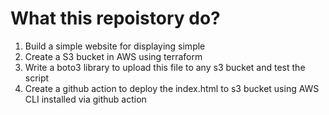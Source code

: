 # What this repoistory do?

1. Build a simple website for displaying simple
2. Create a S3 bucket in AWS using terraform
3. Write a boto3 library to upload this file to any s3 bucket and test the script
4. Create a github action to deploy the index.html to s3 bucket using AWS CLI installed via github action
